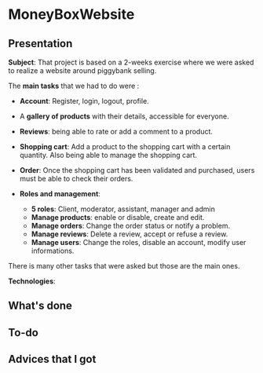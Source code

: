 # MoneyBoxWebsite

## Presentation

**Subject**: That project is based on a 2-weeks exercise where we were asked to realize a website around piggybank selling.

The **main tasks** that we had to do were :
- **Account**: Register, login, logout, profile.
- A **gallery of products** with their details, accessible for everyone.
- **Reviews**: being able to rate or add a comment to a product.
- **Shopping cart**: Add a product to the shopping cart with a certain quantity. Also being able to manage the shopping cart.
- **Order**: Once the shopping cart has been validated and purchased, users must be able to check their orders.

- **Roles and management**:
    * **5 roles**: Client, moderator, assistant, manager and admin
    * **Manage products**: enable or disable, create and edit.
    * **Manage orders**: Change the order status or notify a problem.
    * **Manage reviews**: Delete a review, accept or refuse a review.
    * **Manage users**: Change the roles, disable an account, modify user informations.

There is many other tasks that were asked but those are the main ones.

**Technologies**: 

## What's done

## To-do

## Advices that I got